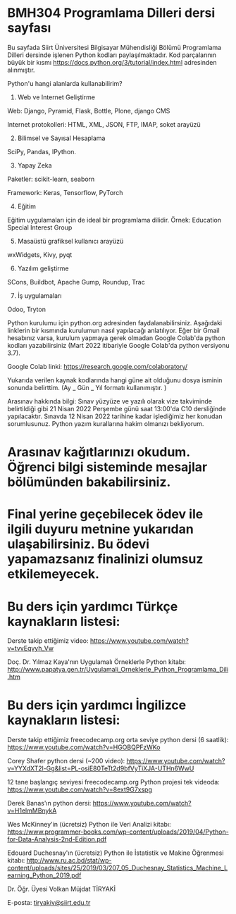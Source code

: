 # BMH304 Programlama Dilleri dersi sayfası

Bu sayfada Siirt Üniversitesi Bilgisayar Mühendisliği Bölümü Programlama Dilleri dersinde işlenen Python kodları paylaşılmaktadır. Kod parçalarının büyük bir kısmı https://docs.python.org/3/tutorial/index.html adresinden alınmıştır. 

Python'u hangi alanlarda kullanabilirim?

1) Web ve Internet Geliştirme

  Web: Django, Pyramid, Flask, Bottle, Plone, django CMS

  Internet protokolleri: HTML, XML, JSON, FTP, IMAP, soket arayüzü

2) Bilimsel ve Sayısal Hesaplama

SciPy, Pandas, IPython.

3) Yapay Zeka

Paketler: scikit-learn, seaborn

Framework: Keras, Tensorflow, PyTorch

4) Eğitim

Eğitim uygulamaları için de ideal bir programlama dilidir. Örnek: Education Special Interest Group

5) Masaüstü grafiksel kullanıcı arayüzü

wxWidgets, Kivy, pyqt

6) Yazılım geliştirme

SCons, Buildbot, Apache Gump, Roundup, Trac

7) İş uygulamaları

Odoo, Tryton

Python kurulumu için python.org adresinden faydalanabilirsiniz. Aşağıdaki linklerin bir kısmında kurulumun nasıl yapılacağı anlatılıyor. Eğer bir Gmail hesabınız varsa, kurulum yapmaya gerek olmadan Google Colab'da python kodları yazabilirsiniz (Mart 2022 itibariyle Google Colab'da python versiyonu 3.7). 

Google Colab linki: https://research.google.com/colaboratory/

Yukarıda verilen kaynak kodlarında hangi güne ait olduğunu dosya isminin sonunda belirttim. (Ay _ Gün _ Yıl formatı kullanımıştır. )

Arasınav hakkında bilgi: Sınav yüzyüze ve yazılı olarak vize takviminde belirtildiği gibi 21 Nisan 2022 Perşembe günü saat 13:00'da C10 dersliğinde yapılacaktır. Sınavda 12 Nisan 2022 tarihine kadar işlediğimiz her konudan sorumlusunuz. Python yazım kurallarına hakim olmanızı bekliyorum. 

# Arasınav kağıtlarınızı okudum. Öğrenci bilgi sisteminde mesajlar bölümünden bakabilirsiniz.

# Final yerine geçebilecek ödev ile ilgili duyuru metnine yukarıdan ulaşabilirsiniz. Bu ödevi yapamazsanız finalinizi olumsuz etkilemeyecek. 

# Bu ders için yardımcı Türkçe kaynakların listesi:

Derste takip ettiğimiz video:  https://www.youtube.com/watch?v=tvvEqvyh_Vw

Doç. Dr. Yılmaz Kaya'nın Uygulamalı Örneklerle Python kitabı: http://www.papatya.gen.tr/Uygulamali_Orneklerle_Python_Programlama_Dili.htm

# Bu ders için yardımcı İngilizce kaynakların listesi:

Derste takip ettiğimiz freecodecamp.org orta seviye python dersi (6 saatlik): https://www.youtube.com/watch?v=HGOBQPFzWKo 

Corey Shafer python dersi (~200 video): https://www.youtube.com/watch?v=YYXdXT2l-Gg&list=PL-osiE80TeTt2d9bfVyTiXJA-UTHn6WwU

12 tane başlangıç seviyesi freecodecamp.org Python projesi tek videoda:  https://www.youtube.com/watch?v=8ext9G7xspg

Derek Banas'ın python dersi:  https://www.youtube.com/watch?v=H1elmMBnykA

Wes McKinney'in (ücretsiz) Python ile Veri Analizi kitabı: https://www.programmer-books.com/wp-content/uploads/2019/04/Python-for-Data-Analysis-2nd-Edition.pdf

Edouard Duchesnay'ın (ücretsiz) Python ile İstatistik ve Makine Öğrenmesi kitabı: http://www.ru.ac.bd/stat/wp-content/uploads/sites/25/2019/03/207_05_Duchesnay_Statistics_Machine_Learning_Python_2019.pdf 

Dr. Öğr. Üyesi Volkan Müjdat TİRYAKİ

E-posta: tiryakiv@siirt.edu.tr
